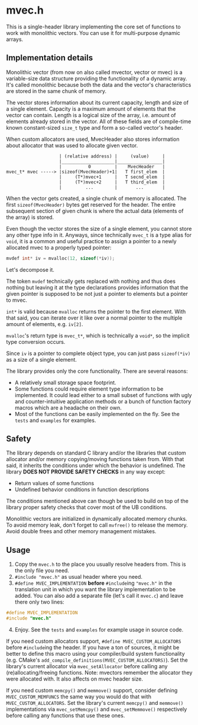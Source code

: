 # mvec.h

This is a single-header library implementing the core set of functions to work
with monolithic vectors. You can use it for multi-purpose dynamic arrays.

## Implementation details

Monolithic vector (from now on also called mvector, vector or mvec) is a
variable-size data structure providing the functionality of a dynamic array.
It's called monolithic because both the data and the vector's characteristics
are stored in the same chunk of memory.

The vector stores information about its current capacity, length and size of a
single element. Capacity is a maximum amount of elements that the vector can
contain. Length is a logical size of the array, i.e. amount of elements already
stored in the vector. All of these fields are of compile-time known
constant-sized `size_t` type and form a so-called vector's header.

When custom allocators are used, MvecHeader also stores information about
allocator that was used to allocate given vector.

```
                    | (relative address) |     (value)     |
                    |____________________|_________________|
                    |          0         |    MvecHeader   |
mvec_t* mvec -----> |sizeof(MvecHeader)+1|   T first_elem  |
                    |     (T*)mvec+1     |   T secnd_elem  |
                    |     (T*)mvec+2     |   T third_elem  |
                    |         ...        |       ...       |
```

When the vector gets created, a single chunk of memory is allocated. The first
`sizeof(MvecHeader)` bytes get reserved for the header. The entire subsequent
section of given chunk is where the actual data (elements of the array) is
stored.

Even though the vector stores the size of a single element, you cannot store
any other type info in it. Anyways, since technically `mvec_t` is a type alias
for `void`, it is a common and useful practice to assign a pointer to a newly
allocated mvec to a properly typed pointer:

```c
mvdef int* iv = mvalloc(12, sizeof(*iv));
```

Let's decompose it.

The token `mvdef` technically gets replaced with nothing and thus does nothing
but leaving it at the type declarations provides information that the given
pointer is supposed to be not just a pointer to elements but a pointer to mvec.

`int*` is valid because `mvalloc` returns the pointer to the first element.
With that said, you can iterate over it like over a normal pointer to the
multiple amount of elements, e.g. `iv[2]`.

`mvalloc`'s return type is `mvec_t*`, which is technically a `void*`, so the
implicit type conversion occurs.

Since `iv` is a pointer to complete object type, you can just pass
`sizeof(*iv)` as a size of a single element.

The library provides only the core functionality. There are several reasons:
- A relatively small storage space footprint.
- Some functions could require element type information to be implemented. It
could lead either to a small subset of functions with ugly and
counter-intuitive application methods or a bunch of function factory macros
which are a headache on their own.
- Most of the functions can be easily implemented on the fly. See the `tests`
and `examples` for examples.

## Safety

The library depends on standard C library and/or the libraries that custom
allocator and/or memory copying/moving functions taken from. With that said,
it inherits the conditions under which the behavior is undefined. The library
**DOES NOT PROVIDE SAFETY CHECKS** in any way except:
- Return values of some functions
- Undefined behavior conditions in function descriptions

The conditions mentioned above can though be used to build on top of the
library proper safety checks that cover most of the UB conditions.

Monolithic vectors are initialized in dynamically allocated memory chunks. To
avoid memory leak, don't forget to call `mvfree()` to release the memory. Avoid
double frees and other memory management mistakes.

## Usage

1. Copy the `mvec.h` to the place you usually resolve headers from. This is the
only file you need.
2. `#include "mvec.h"` as usual header where you need.
3. `#define MVEC_IMPLEMENTATION` **before** `#include`ing `"mvec.h"` in the
translation unit in which you want the library implementation to be added. You
can also add a separate file (let's call it `mvec.c`) and leave there only two
lines:

```c
#define MVEC_IMPLEMENTATION
#include "mvec.h"
```

4. Enjoy. See the `tests` and `examples` for example usage in source code.

If you need custom allocators support, `#define MVEC_CUSTOM_ALLOCATORS` before
`#include`ing the header. If you have a ton of sources, it might be better
to define this macro using your compiler/build system functionality (e.g.
CMake's `add_compile_definitions(MVEC_CUSTOM_ALLOCATORS)`).
Set the library's current allocator via `mvec_setAllocator` before calling any
(re)allocating/freeing functions. Note: mvectors remember the allocator they
were allocated with. It also affects on mvec header size.

If you need custom `memcpy()` and `memmove()` support, consider defining
`MVEC_CUSTOM_MEMFUNCS` the same way you would do that with
`MVEC_CUSTOM_ALLOCATORS`. Set the library's current `memcpy()` and `memmove()`
implementations via `mvec_setMemcpy()` and `mvec_setMemmove()` respectively
before calling any functions that use these ones.
